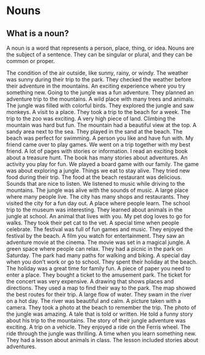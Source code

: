 # Nouns

## What is a noun?

A noun is a word that represents a person, place, thing, or idea. Nouns are the subject of a sentence. They can be
singular or plural, and they can be common or proper.

<deflist>
<def title="Weather">
    The condition of the air outside, like sunny, rainy, or windy.
    <procedure title="Examples" collapsible="true">  
        <step>  
            The weather was sunny during their trip to the park.  
        </step>  
        <step>  
            They checked the weather before their adventure in the mountains.  
        </step>  
    </procedure>
</def>

<def title="Adventure">
    An exciting experience where you try something new.
    <procedure title="Examples" collapsible="true">  
        <step>  
            Going to the jungle was a fun adventure.  
        </step>  
        <step>  
            They planned an adventure trip to the mountains.  
        </step>  
    </procedure>
</def>

<def title="Jungle">
    A wild place with many trees and animals.
    <procedure title="Examples" collapsible="true">  
        <step>  
            The jungle was filled with colorful birds.  
        </step>  
        <step>  
            They explored the jungle and saw monkeys.  
        </step>  
    </procedure>
</def>

<def title="Trip">
    A visit to a place.
    <procedure title="Examples" collapsible="true">  
        <step>  
            They took a trip to the beach for a week.  
        </step>  
        <step>  
            The trip to the zoo was exciting.  
        </step>  
    </procedure>
</def>

<def title="Mountain">
    A very high piece of land.
    <procedure title="Examples" collapsible="true">  
        <step>  
            Climbing the mountain was hard but fun.  
        </step>  
        <step>  
            The mountain had a beautiful view at the top.  
        </step>  
    </procedure>
</def>

<def title="Beach">
    A sandy area next to the sea.
    <procedure title="Examples" collapsible="true">  
        <step>  
            They played in the sand at the beach.  
        </step>  
        <step>  
            The beach was perfect for swimming.  
        </step>  
    </procedure>
</def>

<def title="Friend">
    A person you like and have fun with.
    <procedure title="Examples" collapsible="true">  
        <step>  
            My friend came over to play games.  
        </step>  
        <step>  
            We went on a trip together with my best friend.  
        </step>  
    </procedure>
</def>

<def title="Book">
    A lot of pages with stories or information.
    <procedure title="Examples" collapsible="true">  
        <step>  
            I read an exciting book about a treasure hunt.  
        </step>  
        <step>  
            The book has many stories about adventures.  
        </step>  
    </procedure>
</def>

<def title="Game">
    An activity you play for fun.
    <procedure title="Examples" collapsible="true">  
        <step>  
            We played a board game with our family.  
        </step>  
        <step>  
            The game was about exploring a jungle.  
        </step>  
    </procedure>
</def>

<def title="Food">
    Things we eat to stay alive.
    <procedure title="Examples" collapsible="true">  
        <step>  
            They tried new food during their trip.  
        </step>  
        <step>  
            The food at the beach restaurant was delicious.  
        </step>  
    </procedure>
</def>

<def title="Music">
    Sounds that are nice to listen.
    <procedure title="Examples" collapsible="true">  
        <step>  
            We listened to music while driving to the mountains.  
        </step>  
        <step>  
            The jungle was alive with the sounds of music.  
        </step>  
    </procedure>
</def>

<def title="City">
    A large place where many people live.
    <procedure title="Examples" collapsible="true">  
        <step>  
            The city has many shops and restaurants.  
        </step>  
        <step>  
            They visited the city for a fun day out.  
        </step>  
    </procedure>
</def>

<def title="School">
    A place where people learn.
    <procedure title="Examples" collapsible="true">  
        <step>  
            The school trip to the museum was interesting.  
        </step>  
        <step>  
            They learned about animals in the jungle at school.  
        </step>  
    </procedure>
</def>

<def title="Pet">
    An animal that lives with you.
    <procedure title="Examples" collapsible="true">  
        <step>  
            My pet dog loves to go for walks.  
        </step>  
        <step>  
            They took their pet cat to the vet.  
        </step>  
    </procedure>
</def>

<def title="Festival">
    A special time when people celebrate.
    <procedure title="Examples" collapsible="true">  
        <step>  
            The festival was full of fun games and music.  
        </step>  
        <step>  
            They enjoyed the festival by the beach.  
        </step>  
    </procedure>
</def>

<def title="Movie">
    A film you watch for entertainment.
    <procedure title="Examples" collapsible="true">  
        <step>  
            They saw an adventure movie at the cinema.  
        </step>  
        <step>  
            The movie was set in a magical jungle.  
        </step>  
    </procedure>
</def>

<def title="Park">
    A green space where people can relax.
    <procedure title="Examples" collapsible="true">  
        <step>  
            They had a picnic in the park on Saturday.  
        </step>  
        <step>  
            The park had many paths for walking and biking.  
        </step>  
    </procedure>
</def>

<def title="Holiday">
    A special day when you don’t work or go to school.
    <procedure title="Examples" collapsible="true">  
        <step>  
            They spent their holiday at the beach.  
        </step>  
        <step>  
            The holiday was a great time for family fun.  
        </step>  
    </procedure>
</def>

<def title="Ticket">
    A piece of paper you need to enter a place.
    <procedure title="Examples" collapsible="true">  
        <step>  
            They bought a ticket to the amusement park.  
        </step>  
        <step>  
            The ticket for the concert was very expensive.  
        </step>  
    </procedure>
</def>

<def title="Map">
    A drawing that shows places and directions.
    <procedure title="Examples" collapsible="true">  
        <step>  
            They used a map to find their way to the park.  
        </step>  
        <step>  
            The map showed the best routes for their trip.  
        </step>  
    </procedure>
</def>

<def title="River">
    A large flow of water.
    <procedure title="Examples" collapsible="true">  
        <step>  
            They swam in the river on a hot day.  
        </step>  
        <step>  
            The river was beautiful and calm.  
        </step>  
    </procedure>
</def>

<def title="Photo">
    A picture taken with a camera.
    <procedure title="Examples" collapsible="true">  
        <step>  
            They took a photo at the beach to remember the trip.  
        </step>  
        <step>  
            The photo of the jungle was amazing.  
        </step>  
    </procedure>
</def>

<def title="Story">
    A tale that is told or written.
    <procedure title="Examples" collapsible="true">  
        <step>  
            He told a funny story about his trip to the mountains.  
        </step>  
        <step>  
            The story of their jungle adventure was exciting.  
        </step>  
    </procedure>
</def>

<def title="Ride">
    A trip on a vehicle.
    <procedure title="Examples" collapsible="true">  
        <step>  
            They enjoyed a ride on the Ferris wheel.  
        </step>  
        <step>  
            The ride through the jungle was thrilling.  
        </step>  
    </procedure>
</def>

<def title="Lesson">
    A time when you learn something new.
    <procedure title="Examples" collapsible="true">  
        <step>  
            They had a lesson about animals in class.  
        </step>  
        <step>  
            The lesson included stories about adventures.  
        </step>  
    </procedure>
</def>

</deflist>


